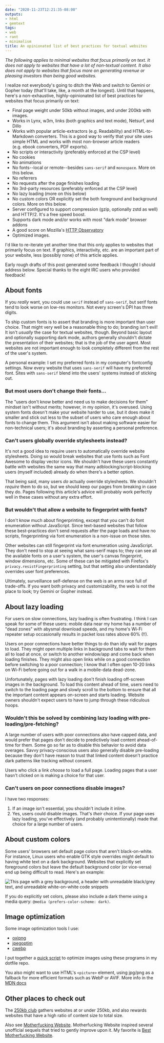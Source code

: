 ```yaml
---
date: "2020-11-23T12:21:35-08:00"
outputs:
- html
- gemtext
tags:
- web
- rant
- minimalism
title: An opinionated list of best practices for textual websites
---
```


*The following applies to minimal websites that focus primarily on text. It does not
apply to websites that have a lot of non-textual content. It also does not apply to
websites that focus more on generating revenue or pleasing investors than being good
websites.*

I realize not everybody's going to ditch the Web and switch to Gemini or Gopher today
(that'll take, like, a month at the longest). Until that happens, here's a
non-exhaustive, highly-opinionated list of best practices for websites that focus
primarily on text:

- Final page weight under 50kb without images, and under 200kb with images.
- Works in Lynx, w3m, links (both graphics and text mode), Netsurf, and Dillo
- Works with popular article-extractors (e.g. Readability) and HTML-to-Markdown
  converters. This is a good way to verify that your site uses simple HTML and works
  with most non-browser article readers (e.g. ebook converters, PDF exports).
- No scripts or interactivity (preferably enforced at the CSP level)
- No cookies
- No animations
- No fonts--local or remote--besides `sans-serif` and `monospace`. More on this
  below.
- No referrers
- No requests after the page finishes loading
- No 3rd-party resources (preferably enforced at the CSP level)
- No lazy loading (more on this below)
- No custom colors OR explicitly set the both foreground and background colors. More
  on this below.
- Server configured to support compression (gzip, optionally zstd as well) and
  HTTP/2. It's a free speed boost.
- Supports dark mode and/or works with most "dark mode" browser addons
- A good score on Mozilla's [HTTP Observatory](https://observatory.mozilla.org/)
- Optimized images.

I'd like to re-iterate yet another time that this only applies to websites that
primarily focus on text. If graphics, interactivity, etc. are an important part of
your website, less (possibly none) of this article applies.

Early rough drafts of this post generated some feedback I thought I should address
below. Special thanks to the eight IRC users who provided feedback!

About fonts
-----------

If you *really* want, you could use `serif` instead of `sans-serif`, but serif fonts
tend to look worse on low-res monitors. Not every screen's DPI has three digits.

To ship custom fonts is to assert that branding is more important than user choice.
That might very well be a reasonable thing to do; branding isn't evil! It isn't
*usually* the case for textual websites, though. Beyond basic layout and optionally
supporting dark mode, authors generally shouldn't dictate the presentation of their
websites; that is the job of the user agent. Most websites are not important enough
to look completely different from the rest of the user's system.

A personal example: I set my preferred fonts in my computer's fontconfig settings.
Now every website that uses `sans-serif` will have my preferred font. Sites with
`sans-serif` blend into the users' systems instead of sticking out.

### But most users don't change their fonts...

The "users don't know better and need us to make decisions for them" mindset isn't
without merits; however, in my opinion, it's overused. Using system fonts doesn't
make your website harder to use, but it does make it smaller and stick out less to
the subset of users who care enough about fonts to change them. This argument isn't
about making software easier for non-technical users; it's about branding by
asserting a personal preference.

### Can't users globally override stylesheets instead?

It's not a good idea to require users to automatically override website stylesheets.
Doing so would break websites that use fonts such as Font Awesome to display vector
icons. We shouldn't have these users constantly battle with websites the same way
that many adblocking/script-blocking users (myself included) already do when there's
a better option.

That being said, many users *do* actually override stylesheets. We shouldn't
*require* them to do so, but we should keep our pages from breaking in case they do.
Pages following this article's advice will probably work perfectly well in these
cases without any extra effort.

### But wouldn't that allow a website to fingerprint with fonts?

I don't know much about fingerprinting, except that you can't do font enumeration
without JavaScript. Since text-based websites that follow these best-practices don't
send requests after the page loads and have no scripts, fingerprinting via font
enumeration is a non-issue on those sites.

Other websites can still fingerprint via font enumeration using JavaScript. They
don't need to stop at seeing what sans-serif maps to; they can see all the available
fonts on a user's system, the user's canvas fingerprint, window dimensions, etc. Some
of these can be mitigated with Firefox's `privacy.resistFingerprinting` setting, but
that setting also understandably overrides user font preferences.

Ultimately, surveillance self-defense on the web is an arms race full of trade-offs.
If you want both privacy and customizability, the web is not the place to look; try
Gemini or Gopher instead.

About lazy loading
------------------

For users on slow connections, lazy loading is often frustrating. I think I can speak
for some of these users: mobile data near my home has a number of "dead zones" with
abysmal download speeds, and my home's Wi-Fi repeater setup occasionally results in
packet loss rates above 60% (!!).

Users on poor connections have better things to do than idly wait for pages to load.
They might open multiple links in background tabs to wait for them all to load at
once, or switch to another window/app and come back when loading finishes. They might
also open links while on a good connection before switching to a poor connection; I
know that I often open 10-20 links on Wi-Fi before going out for a walk in a
mobile-data dead-zone.

Unfortunately, pages with lazy loading don't finish loading off-screen images in the
background. To load this content ahead of time, users need to switch to the loading
page and slowly scroll to the bottom to ensure that all the important content appears
on-screen and starts loading. Website owners shouldn't expect users to have to jump
through these ridiculous hoops.

### Wouldn't this be solved by combining lazy loading with pre-loading/pre-fetching?

A large number of users with poor connections also have capped data, and would prefer
that pages don't decide to predictively load content ahead-of-time for them. Some go
so far as to disable this behavior to avoid data overages. Savvy privacy-conscious
users also generally disable pre-loading because they don't have reason to trust that
linked content doesn't practice dark patterns like tracking without consent.

Users who click a link *choose* to load a full page. Loading pages that a user hasn't
clicked on is making a choice for that user.

### Can't users on poor connections disable images?

I have two responses:

1.  If an image isn't essential, you shouldn't include it inline.
2.  Yes, users could disable images. That's *their* choice. If your page uses lazy
    loading, you've effectively (and probably unintentionally) made that choice for a
    large number of users.

About custom colors
-------------------

Some users' browsers set default page colors that aren't black-on-white. For
instance, Linux users who enable GTK style overrides might default to having white
text on a dark background. Websites that explicitly set foreground colors but leave
the default background color (or vice-versa) end up being difficult to read. Here's
an example:

<picture>
<source srcset="https://seirdy.one/misc/website_colors.webp" type="image/webp">
<img src="https://seirdy.one/misc/website_colors.png" alt="This page with a grey background, a header with unreadable black/grey text, and unreadable white-on-white code snippets">
</picture>

If you do explicitly set colors, please also include a dark theme using a media
query: `@media (prefers-color-scheme: dark)`.

Image optimization
------------------

Some image optimization tools I use:

- [oxipng](https://github.com/shssoichiro/oxipng)
- [jpegoptim](https://github.com/tjko/jpegoptim)
- [cwebp](https://developers.google.com/speed/webp/docs/cwebp)

I put together a [quick
script](https://git.sr.ht/~seirdy/dotfiles/tree/3b722a843f3945a1bdf98672e09786f0213ec6f6/Executables/shell-scripts/bin/optimize-image)
to optimize images using these programs in my dotfile repo.

You also might want to use HTML's `<picture>` element, using jpg/png as a fallback
for more efficient formats such as WebP or AVIF. More info in the [MDN
docs](https://developer.mozilla.org/en-US/docs/Web/HTML/Element/picture)

Other places to check out
-------------------------

The [250kb club](https://250kb.club/) gathers websites at or under 250kb, and also
rewards websites that have a high ratio of content size to total size.

Also see [Motherfucking Website](https://motherfuckingwebsite.com/). Motherfucking
Website inspired several unofficial sequels that tried to gently improve upon it. My
favorite is [Best Motherfucking Website](https://bestmotherfucking.website/).
